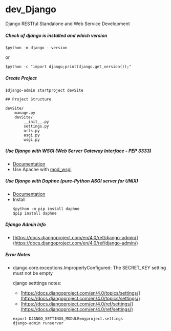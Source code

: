 # dev_Django
Django RESTful Standalone and Web Service Development

##### Check uf django is installed and which version
```
$python -m django --version
```

or 
```
$python -c "import django;print(django.get_version());"
```

##### Create Project
```
$django-admin startproject devSite

## Project Structure

devSite/
    manage.py
    devSite/
        __init__.py
        settings.py
        urls.py
        asgi.py
        wsgi.py
```
##### Use Django with WSGI (Web Server Gateway Interface - PEP 3333)
- [Documentation](https://wsgi.readthedocs.io/en/latest/learn.html) <br/>
- Use Apache with [mod_wsgi](https://modwsgi.readthedocs.io/en/master/) <br/>

##### Use Django with Daphne (pure-Python ASGI server for UNIX)
- [Documentation](https://docs.djangoproject.com/en/4.0/howto/deployment/asgi/daphne/) <br/>
- Install 
  ```
  $python -m pip install daphne
  $pip install daphne
  ```



##### Django Admin Info
- [https://docs.djangoproject.com/en/4.0/ref/django-admin/](https://docs.djangoproject.com/en/4.0/ref/django-admin/) <br/>


##### Error Notes
- django.core.exceptions.ImproperlyConfigured: The SECRET_KEY setting must not be empty

  django setttings notes: <br/>
  - [https://docs.djangoproject.com/en/4.0/topics/settings/](https://docs.djangoproject.com/en/4.0/topics/settings/) <br/>
  - [https://docs.djangoproject.com/en/4.0/ref/settings/](https://docs.djangoproject.com/en/4.0/ref/settings/) <br/>

  ```
  export DJANGO_SETTINGS_MODULE=myproject.settings
  django-admin runserver
  ```
